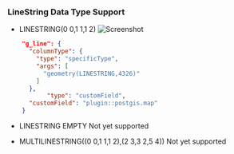 

### LineString Data Type Support

* LINESTRING(0 0,1 1,1 2)
![Screenshot](https://github.com/am2222/strapi-plugin-postgis/raw/main/images/linestring.png?raw=true)

```json
    "g_line": {
      "columnType": {
        "type": "specificType",
        "args": [
          "geometry(LINESTRING,4326)"
        ]
      },
           "type": "customField",
      "customField": "plugin::postgis.map"
    }


```

* LINESTRING EMPTY
 Not yet supported

* MULTILINESTRING((0 0,1 1,1 2),(2 3,3 2,5 4))
 Not yet supported
